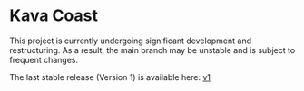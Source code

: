 # Kava Coast
This project is currently undergoing significant development and restructuring. As a result, the main branch may be unstable and is subject to frequent changes.

The last stable release (Version 1) is available here: [v1](https://github.com/Elgenzay/kavacoast/tree/v1)
